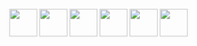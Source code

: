 [<img src="https://upload.wikimedia.org/wikipedia/commons/9/99/Unofficial_JavaScript_logo_2.svg" width="50px" />][javascript]
[<img src="https://upload.wikimedia.org/wikipedia/commons/4/4c/Typescript_logo_2020.svg" width="50px" />][typescript]
[<img src="https://upload.wikimedia.org/wikipedia/commons/7/73/Ruby_logo.svg" width="50px" />][ruby]
[<img src="https://upload.wikimedia.org/wikipedia/commons/d/d5/Rust_programming_language_black_logo.svg" width="50px" />][rust]
[<img src="https://godotengine.org/themes/godotengine/assets/press/icon_color.svg" width="50px" />][godot]
[<img src="https://upload.wikimedia.org/wikipedia/commons/0/08/EmacsIcon.svg" width="50px" />][elisp]

[javascript]: https://developer.mozilla.org/en-US/docs/Web/JavaScript
[haxe]: https://haxe.org
[raku]: https://raku.org
[elisp]: https://www.gnu.org/software/emacs/manual/html_node/elisp/
[rust]: https://rust-lang.org
[typescript]: https://typescriptlang.org
[godot]: https://godotengine.org
[txr]: http://nongnu.org/txr
[nim]: https://nim-lang.org
[lisp]: https://common-lisp.net/
[red]: http://red-lang.org
[racket]: https://racket-lang.org
[ruby]: https://www.ruby-lang.org/en/
